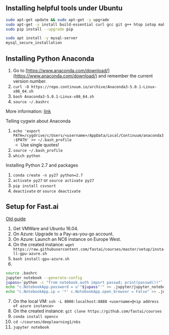 

## Installing helpful tools under Ubuntu

```bash
sudo apt-get update && sudo apt-get -y upgrade
sudo apt-get -y install build-essential curl gcc git g++ htop iotop make pydf python-pip unzip zip
sudo pip install --upgrade pip
```
```bash
sudo apt install -y mysql-server
mysql_secure_installation
```

## Installing Python Anaconda

1. Go to [https://www.anaconda.com/download/](https://www.anaconda.com/download/) and remember the current version number.
2. `curl -O https://repo.continuum.io/archive/Anaconda3-5.0.1-Linux-x86_64.sh`
3. `bash Anaconda3-5.0.1-Linux-x86_64.sh`
4. `source ~/.bashrc`

More information: [link](https://www.digitalocean.com/community/tutorials/how-to-install-the-anaconda-python-distribution-on-ubuntu-16-04)

Telling cygwin about Anaconda
1. `echo 'export PATH=/cygdrive/c/Users/<username>/AppData/Local/Continuum/anaconda3:$PATH' >> ~/.bash_profile`
    * Use single quotes!
2. `source ~/.bash_profile`
3. `which python`

Installing Python 2.7 and packages
1. `conda create -n py27 python=2.7`
2. `activate py27` or `source activate py27`
3. `pip install csvsort`
4. `deactivate` or `source deactivate`


## Setup for Fast.ai
[Old guide](https://medium.com/@abhikprince/setting-up-an-azure-vm-for-deep-learning-bb76b453272b) 

1. Get VMWare and Ubuntu 16.04.
2. On Azure: Upgrade to a Pay-as-you-go account.
3. On Azure: Launch an NC6 instance on Europe West.
4. On the created instance: `wget https://raw.githubusercontent.com/fastai/courses/master/setup/install-gpu-azure.sh`
5. `bash install-gpu-azure.sh`
6.
```Bash
source .bashrc
jupyter notebook --generate-config
jupass=`python -c "from notebook.auth import passwd; print(passwd())"`
echo "c.NotebookApp.password = u'"$jupass"'" >> .jupyter/jupyter_notebook_config.py
echo "c.NotebookApp.ip = '*' c.NotebookApp.open_browser = False" >> .jupyter/jupyter_notebook_config.py
```
7. On the local VM: `ssh -L 8000:localhost:8888 <username>@<ip address of azure instance>`
8. On the created instance: `git clone https://github.com/fastai/courses`
9. `conda install opencv`
10. `cd ~/courses/deeplearning1/nbs`
11. `jupyter notebook`



